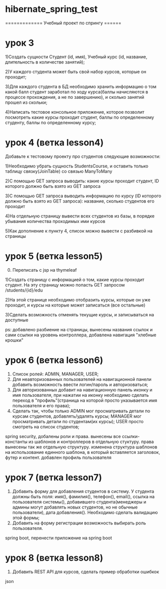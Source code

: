 # hibernate_spring_test

=============  Учебный проект по спрингу  ======

урок 3
=========

1)Создать сущности Студент (id, имя), Учебный курс (id, название, длительность в количестве занятий);

2)У каждого студента может быть свой набор курсов, которые он проходит;

3)Для каждого студента в БД необходимо хранить информацию о том какой балл студент заработал по ходу курса(баллы начисляются в процессе прохождения, а не по завершению), и сколько занятий прошел из скольки;

4)Написать тестовое консольное приложение, которое позволит посмотреть какие курсы проходит студент, баллы по определенному студенту, баллы по определенному курсу;

урок 4 (ветка lesson4)
======================

Добавьте к тестовому проекту про студентов следующие возможности:

1)Необходимо убрать сущность StudentsCourse, и оставить только таблицу связку(JoinTable) со связью ManyToMany

2)С помощью GET запроса выводить: какие курсы проходит студент, ID которого должно быть взято из GET запроса

3)С помощью GET запроса выводить информацию по курсу (ID которого должно быть взято из GET запроса): название, сколько студентов его проходит

4)На отдельную страницу вывести всех студентов из базы, в порядке убывания количества проходимых ими курсов

5)Как дополнение к пункту 4, список можно вывести с разбивкой на страницы

урок 5 (ветка lesson5)
======================


0) Переписать с jsp на thymeleaf

1)Создать страницу с информацией о том, какие курсы проходит студент. На эту страницу можно попасть GET запросом /students/{id}/edu

2)На этой странице необходимо отобразить курсы, которые он уже проходит, и курсы на которые может записаться (все остальные)

3)Сделать возможность отменять текущие курсы, и записываться на доступные

ps: добавлено разбиение на страницы, вынесены названия ссылок и сами ссылки на уровень контроллера, добавлена навигация "хлебные крошки"

урок 6  (ветка lesson6)
========================
1) Список ролей: ADMIN, MANAGER, USER;
2) Для неавторизованных пользователей на навигационной панели добавить возможность ввести логин/пароль и авторизоваться;
3) Для авторизованных добавит на навигационную панель иконку и имя пользователя, при нажатии на иконку необходимо сделать переход в "профиль"(страница на которой просто указывается имя пользователя и его права);
4) Сделать так, чтобы только ADMIN мог просматривать детали по курсам студентов, добавлять/удалять курсы; MANAGER мог просматривать детали по студентам(их курсы); USER просто смотреть на список студентов;


spring security, добалены роли и права. вынесены все ссылки-константы из шаблонов и контроллеров в отдельную стуктуру.
права вынесены так же отдельную структуру. изменена структура шаблонов на использование единного шаблона, в который вставляется заголовок, футер и контент. добавлен профиль пользователя 

урок 7 (ветка lesson7)
==================================

1. Добавить форму для добавления студентов в систему. У студента должны быть поля: имя(), фамилия(), телефон(), email(), ссылка на пользователя системы(), добавившего студента(менеджеры и админы могут добавлять новых студентов, но не обычные пользователи), дата добавления(). Необходимо сделать валидацию этой формы;
2. Добавить на форму регистрации возможность выбирать роль пользователя.

spring boot, перенести приложение на spring boot


урок 8 (ветка lesson8)
==================================

1. Добавить REST API для курсов, сделать пример обработки ошибкок

json
